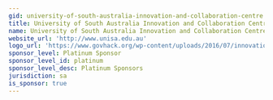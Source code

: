 ```yaml
---
gid: university-of-south-australia-innovation-and-collaboration-centre
title: University of South Australia Innovation and Collaboration Centre
name: University of South Australia Innovation and Collaboration Centre
website_url: 'http://www.unisa.edu.au'
logo_url: 'https://www.govhack.org/wp-content/uploads/2016/07/innovation_and_collaboration_centre.png'
sponsor_level: Platinum Sponsor
sponsor_level_id: platinum
sponsor_level_desc: Platinum Sponsors
jurisdiction: sa
is_sponsor: true
---
```

